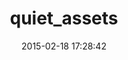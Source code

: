 ---
layout: post
title:  "quiet_assets"
repo:   "evrone/quiet_assets"
date:   2015-02-18 17:28:42
gemurl: http://github.com/evrone/quiet_assets
---